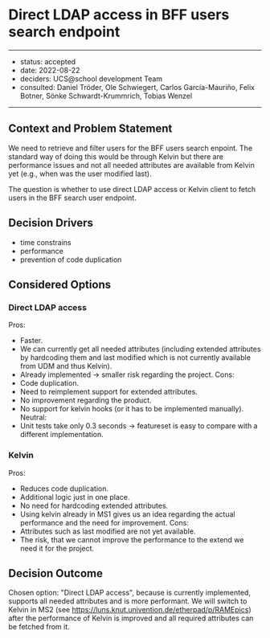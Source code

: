 
# Direct LDAP access in BFF users search endpoint

---

- status: accepted
- date: 2022-08-22
- deciders: UCS@school development Team
- consulted: Daniel Tröder, Ole Schwiegert, Carlos García-Mauriño, Felix Botner, Sönke Schwardt-Krummrich, Tobias Wenzel

---

## Context and Problem Statement

We need to retrieve and filter users for the BFF users search enpoint. The standard way of doing this would be through Kelvin but there are performance issues and not all needed attributes are available from Kelvin yet (e.g., when was the user modified last).

The question is whether to use direct LDAP access or Kelvin client to fetch users in the BFF search user endpoint.

## Decision Drivers

- time constrains
- performance
- prevention of code duplication

## Considered Options

### Direct LDAP access

Pros:
- Faster.
- We can currently get all needed attributes (including extended attributes by hardcoding them and last modified which is not currently available from UDM and thus Kelvin).
- Already implemented → smaller risk regarding the project.
Cons:
- Code duplication.
- Need to reimplement support for extended attributes.
- No improvement regarding the product.
- No support for kelvin hooks (or it has to be implemented manually).
Neutral:
- Unit tests take only 0.3 seconds → featureset is easy to compare with a different implementation.

### Kelvin

Pros:
- Reduces code duplication.
- Additional logic just in one place.
- No need for hardcoding extended attributes.
- Using kelvin already in MS1 gives us an idea regarding the actual performance and the need for improvement.
Cons:
- Attributes such as last modified are not yet available.
- The risk, that we cannot improve the performance to the extend we need it for the project.

## Decision Outcome

Chosen option: "Direct LDAP access", because is currently implemented, supports all needed attributes and is more performant. We will switch to Kelvin in MS2 (see https://luns.knut.univention.de/etherpad/p/RAMEpics) after the performance of Kelvin is improved and all required attributes can be fetched from it.
